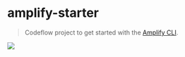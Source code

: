 # amplify-starter

> Codeflow project to get started with the [Amplify CLI](https://docs.amplify.aws/).

[![](https://developer.stackblitz.com/img/open_in_codeflow.svg)](https://stackblitz.com/~/github.com/stackblitz-starters/angular)